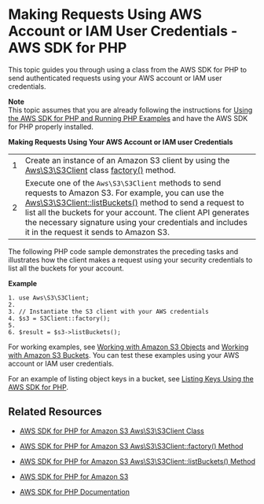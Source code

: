 # Making Requests Using AWS Account or IAM User Credentials \- AWS SDK for PHP<a name="AuthUsingAcctOrUserCredPHP"></a>

This topic guides you through using a class from the AWS SDK for PHP to send authenticated requests using your AWS account or IAM user credentials\. 

**Note**  
 This topic assumes that you are already following the instructions for [Using the AWS SDK for PHP and Running PHP Examples](UsingTheMPphpAPI.md) and have the AWS SDK for PHP properly installed\. 


**Making Requests Using Your AWS Account or IAM user Credentials**  

|  |  | 
| --- |--- |
|  1  |  Create an instance of an Amazon S3 client by using the [Aws\\S3\\S3Client](http://docs.aws.amazon.com/aws-sdk-php-2/latest/class-Aws.S3.S3Client.html) class [factory\(\)](http://docs.aws.amazon.com/aws-sdk-php-2/latest/class-Aws.S3.S3Client.html#_factory) method\.  | 
|  2  |  Execute one of the `Aws\S3\S3Client` methods to send requests to Amazon S3\. For example, you can use the [Aws\\S3\\S3Client::listBuckets\(\)](http://docs.aws.amazon.com/aws-sdk-php-2/latest/class-Aws.S3.S3Client.html#_listBuckets) method to send a request to list all the buckets for your account\. The client API generates the necessary signature using your credentials and includes it in the request it sends to Amazon S3\.   | 

The following PHP code sample demonstrates the preceding tasks and illustrates how the client makes a request using your security credentials to list all the buckets for your account\. 

**Example**  

```
1. use Aws\S3\S3Client;
2. 
3. // Instantiate the S3 client with your AWS credentials
4. $s3 = S3Client::factory();
5. 
6. $result = $s3->listBuckets();
```

For working examples, see [Working with Amazon S3 Objects](UsingObjects.md) and [Working with Amazon S3 Buckets](UsingBucket.md)\. You can test these examples using your AWS account or IAM user credentials\. 

For an example of listing object keys in a bucket, see [Listing Keys Using the AWS SDK for PHP](ListingObjectKeysUsingPHP.md)\. 

## Related Resources<a name="RelatedResources-AuthUsingAcctOrUserCredPHP-related-resources"></a>

+ [ AWS SDK for PHP for Amazon S3 Aws\\S3\\S3Client Class](http://docs.aws.amazon.com/aws-sdk-php-2/latest/class-Aws.S3.S3Client.html) 

+ [AWS SDK for PHP for Amazon S3 Aws\\S3\\S3Client::factory\(\) Method](http://docs.aws.amazon.com/aws-sdk-php-2/latest/class-Aws.S3.S3Client.html#_factory) 

+ [AWS SDK for PHP for Amazon S3 Aws\\S3\\S3Client::listBuckets\(\) Method](http://docs.aws.amazon.com/aws-sdk-php-2/latest/class-Aws.S3.S3Client.html#_listBuckets) 

+ [AWS SDK for PHP for Amazon S3](http://docs.aws.amazon.com/aws-sdk-php-2/guide/latest/service-s3.html)

+ [AWS SDK for PHP Documentation](http://docs.aws.amazon.com/aws-sdk-php-2/guide/latest/index.html)